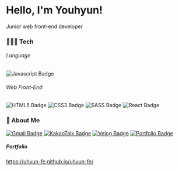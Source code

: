 # Hello, I'm Youhyun!

Junior web front-end developer

### 🙋🏻‍♀️ Tech

###### Language

![Javascript Badge](https://img.shields.io/badge/Javascript-f7df1e?style=flat-square&logo=Javascript&logoColor=black)

###### Web Front-End

![HTML5 Badge](https://img.shields.io/badge/HTML5-E34F26?style=flat-square&logo=HTML5&logoColor=white) ![CSS3 Badge](https://img.shields.io/badge/CSS3-1572B6?style=flat-square&logo=CSS3&logoColor=white) ![SASS Badge](https://img.shields.io/badge/SASS-CC6699?style=flat-square&logo=SASS&logoColor=white) ![React Badge](https://img.shields.io/badge/React-61dafb?style=flat-square&logo=React&logoColor=black)

### 💌 About Me

[![Gmail Badge](https://img.shields.io/badge/Gmail-d14836?style=flat-square&logo=Gmail&logoColor=white&link=mailto:feyouhyun0957@gmail.com)](mailto:feyouhyun0957@gmail.com) [![KakaoTalk Badge](https://img.shields.io/badge/KakaoTalk-FFCD00?style=flat-square&logo=KakaoTalk&logoColor=black&link=https://open.kakao.com/o/sUA4Txad)](https://open.kakao.com/o/sUA4Txad) [![Velog Badge](https://img.shields.io/badge/Velog-11B48A?style=flat-square&logo=Vimeo&logoColor=white&link=https://velog.io/@feyouhyun0957)](https://velog.io/@feyouhyun0957) [![Portfolio Badge](https://img.shields.io/badge/Velog-11B48A?style=flat-square&logo=Vimeo&logoColor=white&link=https://velog.io/@feyouhyun0957)](https://velog.io/@feyouhyun0957)

##### Portfolio

https://uhyun-fe.github.io/uhyun-fe/
